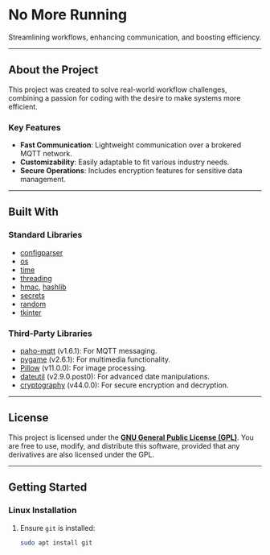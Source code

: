 # No More Running

Streamlining workflows, enhancing communication, and boosting efficiency.

---

## About the Project

This project was created to solve real-world workflow challenges, combining a passion for coding with the desire to make systems more efficient.

### Key Features
- **Fast Communication**: Lightweight communication over a brokered MQTT network.
- **Customizability**: Easily adaptable to fit various industry needs.
- **Secure Operations**: Includes encryption features for sensitive data management.

---

## Built With

### Standard Libraries
- [configparser](https://docs.python.org/3/library/configparser.html)
- [os](https://docs.python.org/3/library/os.html)
- [time](https://docs.python.org/3/library/time.html)
- [threading](https://docs.python.org/3/library/threading.html)
- [hmac](https://docs.python.org/3/library/hmac.html), [hashlib](https://docs.python.org/3/library/hashlib.html)
- [secrets](https://docs.python.org/3/library/secrets.html)
- [random](https://docs.python.org/3/library/random.html)
- [tkinter](https://docs.python.org/3/library/tkinter.html)

### Third-Party Libraries
- [paho-mqtt](https://www.eclipse.org/paho/) (v1.6.1): For MQTT messaging.
- [pygame](https://www.pygame.org/) (v2.6.1): For multimedia functionality.
- [Pillow](https://pillow.readthedocs.io/en/stable/) (v11.0.0): For image processing.
- [dateutil](https://dateutil.readthedocs.io/en/stable/) (v2.9.0.post0): For advanced date manipulations.
- [cryptography](https://cryptography.io/en/latest/) (v44.0.0): For secure encryption and decryption.

---

## License

This project is licensed under the **[GNU General Public License (GPL)](https://www.gnu.org/licenses/gpl-3.0.en.html)**. You are free to use, modify, and distribute this software, provided that any derivatives are also licensed under the GPL.

---

## Getting Started

### Linux Installation
1. Ensure `git` is installed:
   ```bash
   sudo apt install git